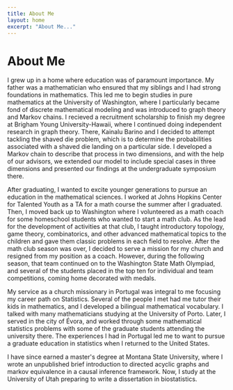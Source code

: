 ```yaml
---
title: About Me
layout: home
excerpt: "About Me..."
---
```


# About Me

I grew up in a home where education was of paramount importance. My father was a mathematician  who ensured that my siblings and I  had strong foundations in mathematics. This led me to begin studies in pure mathematics at the University of Washington, where I particularly became fond of discrete mathematical modeling and was introduced to graph theory and Markov chains. I recieved a recruitment scholarship to finish my degree at Brigham Young University-Hawaii,  where I continued doing independent research in graph theory. There, Kainalu Barino and I decided to attempt tackling the shaved die problem, which is to determine the probabilities associated with a shaved die landing on a particular side. I developed a Markov chain to describe that process in two dimensions, and with the help of our advisors, we extended our model to include special cases in three dimensions and presented our findings at the undergraduate symposium there.

After graduating, I wanted to excite younger generations to pursue an education in the mathematical sciences.  I worked at Johns Hopkins Center for Talented Youth as a TA for a math course the summer after I graduated. Then, I moved back up to Washington where I volunteered as a math coach for some homeschool students who wanted to start a math club. As the lead for the development of activities at that club, I taught introductory topology, game theory, combinatorics, and other advanced mathematical topics to the children and gave them classic problems in each field to resolve. After the math club season was over, I decided to serve a mission for my church and resigned from my position as a coach. However, during the following season, that team continued on to the Washington State Math Olympiad, and several of the students placed in the top ten for individual and team competitions, coming home decorated with medals.

My service as a church missionary in Portugal was integral to me focusing my career path on Statistics. Several of the people I met had me tutor their kids in mathematics, and I developed a bilingual mathematical vocabulary. I talked with many mathematicians studying at the University of Porto. Later, I served in the city of Évora, and worked through some mathematical statistics problems with some of the graduate students attending the university there. The experiences I had in Portugal led me to want to pursue a graduate education in statistics when I returned to the United States.

I have since earned a master's degree at Montana State University, where I wrote an unpublished brief introduction to directed acyclic graphs and markov equivalence in a causal inference framework. Now, I study at the University of Utah preparing to write a dissertation in biostatistics.
